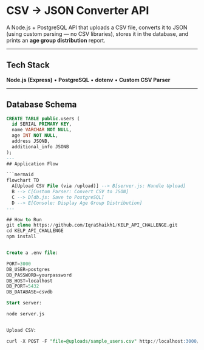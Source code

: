 # CSV → JSON Converter API

A Node.js + PostgreSQL API that uploads a CSV file, converts it to JSON (using custom parsing — no CSV libraries), stores it in the database, and prints an **age group distribution** report.

---

##  Tech Stack
**Node.js (Express)** • **PostgreSQL** • **dotenv** • **Custom CSV Parser**

---

##  Database Schema
```sql
CREATE TABLE public.users (
  id SERIAL PRIMARY KEY,
  name VARCHAR NOT NULL,
  age INT NOT NULL,
  address JSONB,
  additional_info JSONB
);
---
## Application Flow

```mermaid
flowchart TD
  A[Upload CSV File (via /upload)] --> B[server.js: Handle Upload]
  B --> C[Custom Parser: Convert CSV to JSON]
  C --> D[db.js: Save to PostgreSQL]
  D --> E[Console: Display Age Group Distribution]
---

## How to Run
git clone https://github.com/IqraShaikh1/KELP_API_CHALLENGE.git
cd KELP_API_CHALLENGE
npm install


Create a .env file:

PORT=3000
DB_USER=postgres
DB_PASSWORD=yourpassword
DB_HOST=localhost
DB_PORT=5432
DB_DATABASE=csvdb

Start server:

node server.js


Upload CSV:

curl -X POST -F "file=@uploads/sample_users.csv" http://localhost:3000/upload

